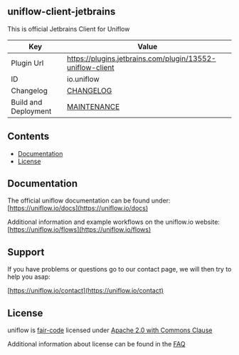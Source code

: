 uniflow-client-jetbrains
------------------------

This is official Jetbrains Client for Uniflow

Key                  | Value
-------------------- | --------------------
Plugin Url           | https://plugins.jetbrains.com/plugin/13552-uniflow-client
ID                   | io.uniflow
Changelog            | [CHANGELOG](CHANGELOG.md)
Build and Deployment | [MAINTENANCE](MAINTENANCE.md)

## Contents

- [Documentation](#documentation)
- [License](#license)

## Documentation

The official uniflow documentation can be found under: [https://uniflow.io/docs](https://uniflow.io/docs)

Additional information and example workflows on the uniflow.io website: [https://uniflow.io/flows](https://uniflow.io/flows)


## Support

If you have problems or questions go to our contact page, we will then try to help you asap:

[https://uniflow.io/contact](https://uniflow.io/contact)

## License

uniflow is [fair-code](http://faircode.io) licensed under [Apache 2.0 with Commons Clause](https://github.com/uniflow-io/uniflow/blob/main/LICENSE.md)

Additional information about license can be found in the [FAQ](https://uniflow.io/docs/faq#which-license-does-uniflow-use)
